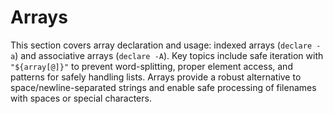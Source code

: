 # Arrays

This section covers array declaration and usage: indexed arrays (`declare -a`) and associative arrays (`declare -A`). Key topics include safe iteration with `"${array[@]}"` to prevent word-splitting, proper element access, and patterns for safely handling lists. Arrays provide a robust alternative to space/newline-separated strings and enable safe processing of filenames with spaces or special characters.
